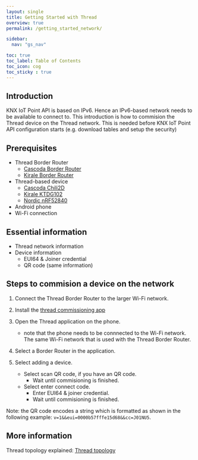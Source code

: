 ```yaml
---
layout: single
title: Getting Started with Thread
overview: true
permalink: /getting_started_network/

sidebar:
  nav: "gs_nav"

toc: true
toc_label: Table of Contents
toc_icon: cog
toc_sticky : true
---
```



## Introduction

KNX IoT Point API is based on IPv6. Hence an IPv6-based network needs to be available to connect to.
This introduction is how to commision the Thread device on the Thread network.
This is needed before KNX IoT Point API configuration starts (e.g. download tables and setup the security)

## Prerequisites

- Thread Border Router
  - [Cascoda Border Router](https://www.cascoda.com/products/border-router/)
  - [Kirale Border Router](https://www.kirale.com/products/ktbrn1/)
- Thread-based device
  - [Cascoda Chili2D](https://www.cascoda.com/products/module/chili2/)
  - [Kirale KTDG102](https://www.kirale.com/products/ktdg102/)
  - [Nordic nRF52840](https://www.nordicsemi.com/Products/Development-hardware/nrf52840-dongle)
- Android phone
- Wi-Fi connection

## Essential information

- Thread network information
- Device information
  - EUI64 & Joiner credential
  - QR code (same information)

## Steps to commision a device on the network

1. Connect the Thread Border Router to the larger Wi-Fi network.

1. Install the [thread commissioning app](https://play.google.com/store/apps/details?id=org.threadgroup.commissioner&hl=en&gl=US)

1. Open the Thread application on the phone.
   - note that the phone needs to be connnected to the Wi-Fi network.
     The same Wi-Fi network that is used with the Thread Border Router.

1. Select a Border Router in the application.

1. Select adding a device.
   - Select scan QR code, if you have an QR code.
     - Wait until commisioning is finished.
   - Select enter connect code.
     - Enter EUI64 & joiner credential.
     - Wait until commisioning is finished.

Note: the QR code encodes a string which is formatted as shown in the following example: `v=1&&eui=0000b57fffe15d68&&cc=J01NU5`.

## More information

Thread topology explained:
[Thread topology](https://www.threadgroup.org/BUILT-FOR-IOT/Commercial#NetworkTopology)
